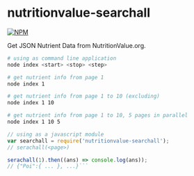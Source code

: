 # nutritionvalue-searchall

[![NPM](https://nodei.co/npm/nutritionvalue-searchall.png)](https://nodei.co/npm/nutritionvalue-searchall/)

Get JSON Nutrient Data from NutritionValue.org.

```bash
# using as command line application
node index <start> <stop> <step>

# get nutrient info from page 1
node index 1

# get nutrient info from page 1 to 10 (excluding)
node index 1 10

# get nutrient info from page 1 to 10, 5 pages in parallel
node index 1 10 5
```
```javascript
// using as a javascript module
var searchall = require('nutritionvalue-searchall');
// serachall(<page>)

serachall(1).then((ans) => console.log(ans));
// {"Poi":{ ... }, ...}```
